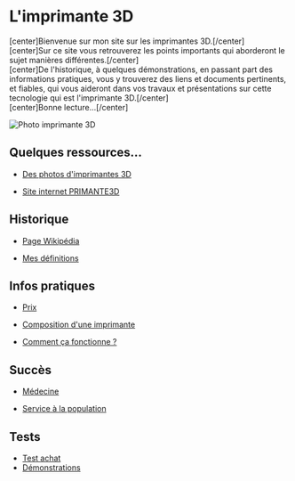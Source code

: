 # L'imprimante 3D

[center]Bienvenue sur mon site sur les imprimantes 3D.[/center]  
[center]Sur ce site vous retrouverez les points importants qui aborderont le sujet manières différentes.[/center]  
[center]De l'historique, à quelques démonstrations, en passant part des informations pratiques, vous y trouverez des liens et documents pertinents, et fiables, qui vous aideront dans vos travaux et présentations sur cette tecnologie qui est l'imprimante 3D.[/center]  
[center]Bonne lecture...[/center]

![Photo imprimante 3D](https://user-images.githubusercontent.com/62696199/78220931-b9542b80-74c2-11ea-9645-de4a6b20e314.jpg)

## Quelques ressources...

- [Des photos d'imprimantes 3D](https://www.ecosia.org/images?q=Imprimantes+3D#id=)

- [Site internet PRIMANTE3D](http://www.primante3d.com)

## Historique
- [Page Wikipédia](https://fr.wikipedia.org/wiki/Impression_3D)

- [Mes définitions](definition.md)

## Infos pratiques

- [Prix](prix.md)

- [Composition d'une imprimante](composition3dmatériel.md)

- [Comment ça fonctionne ?](commentçafonctionne.md)

## Succès 

- [Médecine](medecine.md)

- [Service à la population](services.md)

## Tests

- [Test achat](testachat.md)
- [Démonstrations](demonstrations.md)
